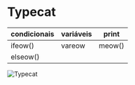 # Typecat
|condicionais|variáveis|print
|--|--|--|
|ifeow()|vareow|meow()
|elseow()||



![Typecat]()

